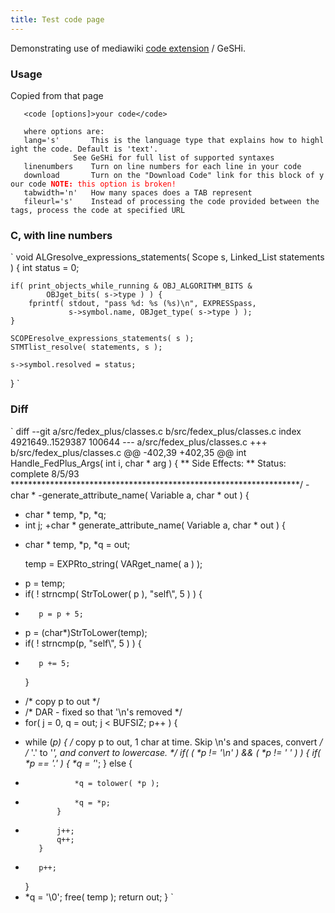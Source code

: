 ```yaml
---
title: Test code page
---
```


Demonstrating use of mediawiki [code
extension](http://www.mediawiki.org/wiki/Extension:Code) / GeSHi.

### Usage

Copied from that page

`   <code [options]>your code</code>`

`   where options are:`  
`   lang='s'       This is the language type that explains how to highlight the code. Default is 'text'.`  
`              See GeSHi for full list of supported syntaxes`  
`   linenumbers    Turn on line numbers for each line in your code`  
`   download       Turn on the "Download Code" link for this block of your code `<span style="color:#ff0000">**`NOTE:`**` this option is broken!`</span>  
`   tabwidth='n'   How many spaces does a TAB represent`  
`   fileurl='s'    Instead of processing the code provided between the tags, process the code at specified URL`

### C, with line numbers

`
void ALGresolve_expressions_statements( Scope s, Linked_List statements ) {
    int status = 0;

    if( print_objects_while_running & OBJ_ALGORITHM_BITS &
            OBJget_bits( s->type ) ) {
        fprintf( stdout, "pass %d: %s (%s)\n", EXPRESSpass,
                 s->symbol.name, OBJget_type( s->type ) );
    }

    SCOPEresolve_expressions_statements( s );
    STMTlist_resolve( statements, s );

    s->symbol.resolved = status;
}
`

### Diff

`
diff --git a/src/fedex_plus/classes.c b/src/fedex_plus/classes.c
index 4921649..1529387 100644
--- a/src/fedex_plus/classes.c
+++ b/src/fedex_plus/classes.c
@@ -402,39 +402,35 @@ int Handle_FedPlus_Args( int i, char * arg ) {
  ** Side Effects:
  ** Status:  complete 8/5/93
  ******************************************************************/
-char *
-generate_attribute_name( Variable a, char * out ) {
-    char * temp, *p, *q;
-    int j;
+char * generate_attribute_name( Variable a, char * out ) {
+    char * temp, *p, *q = out;
 
     temp = EXPRto_string( VARget_name( a ) );
-    p = temp;
-    if( ! strncmp( StrToLower( p ), "self\\", 5 ) ) {
-        p = p + 5;
+    p = (char*)StrToLower(temp);
+    if( ! strncmp(p, "self\\", 5 ) ) {
+        p += 5;
     }
-    /*  copy p to out  */
-    /* DAR - fixed so that '\n's removed */
-    for( j = 0, q = out; j < BUFSIZ; p++ ) {
+    while (*p) {
         /* copy p to out, 1 char at time.  Skip \n's and spaces, convert */
         /*  '.' to '_', and convert to lowercase. */
         if( ( *p != '\n' ) && ( *p != ' ' ) ) {
             if( *p == '.' ) {
                 *q = '_';
             } else {
-                *q = tolower( *p );
+                *q = *p;
             }
-            j++;
             q++;
         }
+        p++;
     }
+    *q = '\0';
     free( temp );
     return out;
 }
`
